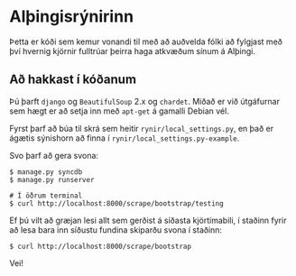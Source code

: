# Alþingisrýnirinn #

Þetta er kóði sem kemur vonandi til með að auðvelda fólki að fylgjast
með því hvernig kjörnir fulltrúar þeirra haga atkvæðum sínum á Alþingi.


## Að hakkast í kóðanum ##

Þú þarft `django` og `BeautifulSoup` 2.x og `chardet`.  Miðað er við
útgáfurnar sem hægt er að setja inn með `apt-get` á gamalli Debian
vél.

Fyrst þarf að búa til skrá sem heitir `rynir/local_settings.py`, en
það er ágætis sýnishorn að finna í `rynir/local_settings.py-example`.

Svo þarf að gera svona:

    $ manage.py syncdb
    $ manage.py runserver

    # Í öðrum terminal
    $ curl http://localhost:8000/scrape/bootstrap/testing

Ef þú vilt að græjan lesi allt sem gerðist á síðasta kjörtímabili, í
staðinn fyrir að lesa bara inn síðustu fundina skiparðu svona í staðinn:

    $ curl http://localhost:8000/scrape/bootstrap

Vei!

